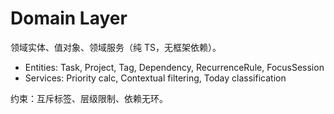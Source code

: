 # Domain Layer

领域实体、值对象、领域服务（纯 TS，无框架依赖）。

- Entities: Task, Project, Tag, Dependency, RecurrenceRule, FocusSession
- Services: Priority calc, Contextual filtering, Today classification

约束：互斥标签、层级限制、依赖无环。
